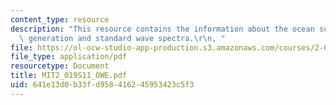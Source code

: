 ```yaml
---
content_type: resource
description: "This resource contains the information about the ocean surface wave\
  \ generation and standard wave spectra.\r\n, "
file: https://ol-ocw-studio-app-production.s3.amazonaws.com/courses/2-019-design-of-ocean-systems-spring-2011/641e13d0b33fd958416245953423c5f3_MIT2_019S11_OWE.pdf
file_type: application/pdf
resourcetype: Document
title: MIT2_019S11_OWE.pdf
uid: 641e13d0-b33f-d958-4162-45953423c5f3
---
```

